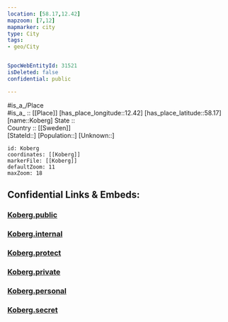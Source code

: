 ```yaml
---
location: [58.17,12.42] 
mapzoom: [7,12] 
mapmarker: city 
type: City
tags:
- geo/City


SpocWebEntityId: 31521
isDeleted: false
confidential: public

---
```

#is_a_/Place  
#is_a_ :: [[Place]] 
[has_place_longitude::12.42] 
[has_place_latitude::58.17] 
[name::Koberg] 
State ::  
Country :: [[Sweden]]  
[StateId::] 
[Population::] 
[Unknown::] 


```leaflet
id: Koberg
coordinates: [[Koberg]] 
markerFile: [[Koberg]] 
defaultZoom: 11 
maxZoom: 18
```


## Confidential Links & Embeds: 

### [Koberg.public](/_public/\Earth\Continent\Europe\Europe~North\Sweden\Provinces~Sweden\Västra_Götaland\CityKoberg.public.md) 

### [Koberg.internal](/_internal/\Earth\Continent\Europe\Europe~North\Sweden\Provinces~Sweden\Västra_Götaland\CityKoberg.internal.md) 

### [Koberg.protect](/_protect/\Earth\Continent\Europe\Europe~North\Sweden\Provinces~Sweden\Västra_Götaland\CityKoberg.protect.md) 

### [Koberg.private](/_private/\Earth\Continent\Europe\Europe~North\Sweden\Provinces~Sweden\Västra_Götaland\CityKoberg.private.md) 

### [Koberg.personal](/_personal/\Earth\Continent\Europe\Europe~North\Sweden\Provinces~Sweden\Västra_Götaland\CityKoberg.personal.md) 

### [Koberg.secret](/_secret/\Earth\Continent\Europe\Europe~North\Sweden\Provinces~Sweden\Västra_Götaland\CityKoberg.secret.md)

